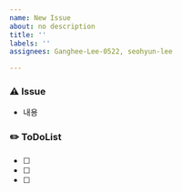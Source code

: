 ```yaml
---
name: New Issue
about: no description
title: ''
labels: ''
assignees: Ganghee-Lee-0522, seohyun-lee

---
```


### ⚠️ Issue
- 내용

### ✏️ ToDoList
- [ ] 
- [ ] 
- [ ]
